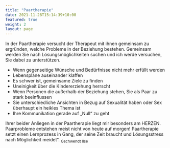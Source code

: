 ```yaml
---
title: "Paartherapie"
date: 2021-11-28T15:14:39+10:00
featured: true
weight: 2
layout: page
---
```

In der Paartherapie versucht der Therapeut mit ihnen gemeinsam zu ergründen, welche Probleme in der Beziehung bestehen. Gemeinsam werden Sie nach Lösungsmöglichkeiten suchen und ich werde versuchen, Sie dabei zu unterstützen.

* Wenn gegenseitige Wünsche und Bedürfnisse nicht mehr erfüllt werden
* Lebenspläne auseinander klaffen
* Es schwer ist, gemeinsame Ziele zu finden
* Uneinigkeit über die Kindererziehung herrscht
* Wenn Personen die außerhalb der Beziehung stehen, Sie als Paar zu stark beeinflussen
* Sie unterschiedliche Ansichten in Bezug auf Sexualität haben oder Sex überhaupt ein heikles Thema ist
* Ihre Kommunikation gerade auf „Null“ zu geht

Ihrer beider Anliegen in der Paartherapie liegt mir besonders am HERZEN. Paarprobleme entstehen meist nicht von heute auf morgen!
Paartherapie setzt einen Lernprozess in Gang, der seine Zeit braucht und Lösungsstress nach Möglichkeit meidet“. <sub>Gschwendt Ilse<sub>